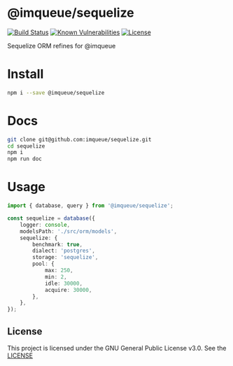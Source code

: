 # @imqueue/sequelize

[![Build Status](https://img.shields.io/github/actions/workflow/status/imqueue/sequelize/build.yml)](https://github.com/imqueue/sequelize)
[![Known Vulnerabilities](https://snyk.io/test/github/imqueue/sequelize/badge.svg?targetFile=package.json)](https://snyk.io/test/github/imqueue/sequelize?targetFile=package.json)
[![License](https://img.shields.io/badge/license-GPL-blue.svg)](https://rawgit.com/imqueue/sequelize/master/LICENSE)

Sequelize ORM refines for @imqueue

# Install

~~~bash
npm i --save @imqueue/sequelize
~~~

# Docs

~~~bash
git clone git@github.com:imqueue/sequelize.git
cd sequelize
npm i
npm run doc
~~~

# Usage

~~~typescript
import { database, query } from '@imqueue/sequelize';

const sequelize = database({
    logger: console,
    modelsPath: './src/orm/models',
    sequelize: {
        benchmark: true,
        dialect: 'postgres',
        storage: 'sequelize',
        pool: {
            max: 250,
            min: 2,
            idle: 30000,
            acquire: 30000,
        },
    },
});


~~~

## License

This project is licensed under the GNU General Public License v3.0.
See the [LICENSE](LICENSE)
